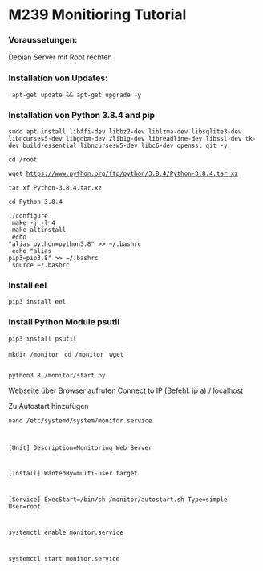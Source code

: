 <h1>M239 Monitioring Tutorial </h1>


<h3>Voraussetungen: </h3>
Debian Server mit Root rechten


<h3>Installation von Updates: </h3>
<code> apt-get update && apt-get upgrade -y </code>


<h3>Installation von Python 3.8.4 and pip </h3>
<code>sudo apt install libffi-dev libbz2-dev liblzma-dev libsqlite3-dev libncurses5-dev libgdbm-dev zlib1g-dev libreadline-dev libssl-dev tk-dev build-essential libncursesw5-dev libc6-dev openssl git -y </code>

<code>cd /root </code>

<code>wget https://www.python.org/ftp/python/3.8.4/Python-3.8.4.tar.xz </code>

<code>tar xf Python-3.8.4.tar.xz </code>

<code>cd Python-3.8.4 </code>

<code>./configure <br>
make -j -l 4 <br>
make altinstall <br>
echo "alias python=python3.8" >> ~/.bashrc <br>
echo "alias pip3=pip3.8" >> ~/.bashrc <br>
source ~/.bashrc </code>

<h3>Install eel </h3>
<code>pip3 install eel </code>

<h3>Install Python Module psutil </h3>
<code>pip3 install psutil </code>

<code>mkdir /monitor </code>
<code>cd /monitor </code>
<code>wget <Link> </code>

<code>python3.8 /monitor/start.py </code>

 Webseite über Browser aufrufen 
Connect to IP (Befehl: ip a) / localhost

Zu Autostart hinzufügen


<code>nano /etc/systemd/system/monitor.service


[Unit]
Description=Monitoring Web Server

[Install]
WantedBy=multi-user.target

[Service]
ExecStart=/bin/sh /monitor/autostart.sh
Type=simple
User=root



systemctl enable monitor.service

systemctl start monitor.service

